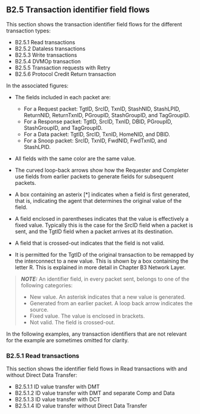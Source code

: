 ## B2.5 Transaction identifier field flows

This section shows the transaction identifier field flows for the different transaction types:

- B2.5.1 Read transactions
- B2.5.2 Dataless transactions
- B2.5.3 Write transactions
- B2.5.4 DVMOp transaction
- B2.5.5 Transaction requests with Retry
- B2.5.6 Protocol Credit Return transaction

In the associated figures:

- The fields included in each packet are:

    - For a Request packet: TgtID, SrcID, TxnID, StashNID, StashLPID, ReturnNID, ReturnTxnID, PGroupID, StashGroupID, and TagGroupID.
    - For a Response packet: TgtID, SrcID, TxnID, DBID, PGroupID, StashGroupID, and TagGroupID.
    - For a Data packet: TgtID, SrcID, TxnID, HomeNID, and DBID.
    - For a Snoop packet: SrcID, TxnID, FwdNID, FwdTxnID, and StashLPID.

- All fields with the same color are the same value.
- The curved loop-back arrows show how the Requester and Completer use fields from earlier packets to generate fields for subsequent packets.
- A box containing an asterix [*] indicates when a field is first generated, that is, indicating the agent that determines the original value of the field.
- A field enclosed in parentheses indicates that the value is effectively a fixed value. Typically this is the case for the SrcID field when a packet is sent, and the TgtID field when a packet arrives at its destination.
- A field that is crossed-out indicates that the field is not valid.
- It is permitted for the TgtID of the original transaction to be remapped by the interconnect to a new value. This is shown by a box containing the letter R. This is explained in more detail in Chapter B3 Network Layer.

> **_NOTE:_** An identifier field, in every packet sent, belongs to one of the following categories:
>
> - New value. An asterisk indicates that a new value is generated.
> - Generated from an earlier packet. A loop back arrow indicates the source.
> - Fixed value. The value is enclosed in brackets.
> - Not valid. The field is crossed-out.

In the following examples, any transaction identifiers that are not relevant for the example are sometimes omitted for clarity.

### B2.5.1 Read transactions

This section shows the identifier field flows in Read transactions with and without Direct Data Transfer:

- B2.5.1.1 ID value transfer with DMT
- B2.5.1.2 ID value transfer with DMT and separate Comp and Data
- B2.5.1.3 ID value transfer with DCT
- B2.5.1.4 ID value transfer without Direct Data Transfer